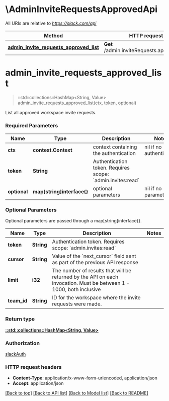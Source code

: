 # \AdminInviteRequestsApprovedApi

All URIs are relative to *https://slack.com/api*

Method | HTTP request | Description
------------- | ------------- | -------------
[**admin_invite_requests_approved_list**](AdminInviteRequestsApprovedApi.md#admin_invite_requests_approved_list) | **Get** /admin.inviteRequests.approved.list | 


# **admin_invite_requests_approved_list**
> ::std::collections::HashMap<String, Value> admin_invite_requests_approved_list(ctx, token, optional)


List all approved workspace invite requests.

### Required Parameters

Name | Type | Description  | Notes
------------- | ------------- | ------------- | -------------
 **ctx** | **context.Context** | context containing the authentication | nil if no authentication
  **token** | **String**| Authentication token. Requires scope: &#x60;admin.invites:read&#x60; | 
 **optional** | **map[string]interface{}** | optional parameters | nil if no parameters

### Optional Parameters
Optional parameters are passed through a map[string]interface{}.

Name | Type | Description  | Notes
------------- | ------------- | ------------- | -------------
 **token** | **String**| Authentication token. Requires scope: &#x60;admin.invites:read&#x60; | 
 **cursor** | **String**| Value of the &#x60;next_cursor&#x60; field sent as part of the previous API response | 
 **limit** | **i32**| The number of results that will be returned by the API on each invocation. Must be between 1 - 1000, both inclusive | 
 **team_id** | **String**| ID for the workspace where the invite requests were made. | 

### Return type

[**::std::collections::HashMap<String, Value>**](Value.md)

### Authorization

[slackAuth](../README.md#slackAuth)

### HTTP request headers

 - **Content-Type**: application/x-www-form-urlencoded, application/json
 - **Accept**: application/json

[[Back to top]](#) [[Back to API list]](../README.md#documentation-for-api-endpoints) [[Back to Model list]](../README.md#documentation-for-models) [[Back to README]](../README.md)


